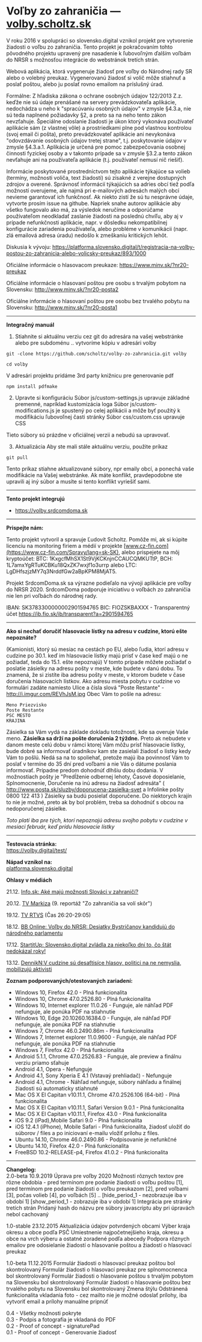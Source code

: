 Voľby zo zahraničia — [volby.scholtz.sk](https://volby.scholtz.sk/)
============================

V roku 2016 v spolupráci so slovensko.digital vznikol projekt pre vytvorenie žiadosti o voľbu zo zahraničia. Tento projekt je pokračovaním tohto pôvodného projektu upravený pre nasadenie k ľubovoľným ďalším voľbám do NRSR s možnosťou integrácie do webstránok tretích strán.

Webová aplikácia, ktorá vygeneruje žiadosť pre voľby do Národnej rady SR
alebo o volebný preukaz. Vygenerovanú žiadosť si volič môže stiahnuť a poslať poštou,
alebo ju poslať rovno emailom na príslušný úrad.


Formálne: Z hľadiska zákona o ochrane osobných údajov 122/2013 Z.z. keďže nie sú údaje prenášané na servery prevádzkovateľa aplikácie, nedochádza u neho k "spracúvaniu osobných údajov" v zmysle §4.3.a, nie sú teda naplnené požiadavky §2, a preto sa na neho tento zákon nevzťahuje. Špeciálne odoslanie žiadosti je úkon ktorý vykonáva používateľ aplikácie sám (z vlastnej vôle) a prostriedkami plne pod vlastnou kontrolou (svoj email či pošta), preto prevádzkovateľ aplikácie ani nevykonáva "odovzdávanie osobných údajov tretej strane", t.j. poskytovanie údajov v zmysle §4.3.a.1. Aplikácia je určená pre pomoc zabezpečovania osobnej činnosti fyzickej osoby a v takomto prípade sa v zmysle §3.2.a tento zákon nevťahuje ani na používateľa aplikácie (t.j. používateľ nemusí nič riešiť).

Informácie poskytované prostredníctvom tejto aplikácie týkajúce sa volieb (termíny, možnosti voliča, text žiadosti) sú zísakné z verejne dostupných zdrojov a overené. Správnosť informácií týkajúcich sa adries obcí tiež podľa možností overujeme, ale najmä pri e-mailových adresách malých obcí nevieme garantovať ich funkčnosť. Ak niekto zistí že sú tu nesprávne údaje, vytvorte prosím issue na githube. Napriek snahe autorov aplikácie aby všetko fungovalo ako má, za výsledok neručíme a odporúčame používateľom neodkladať zaslanie žiadosti na poslednú chvíľu, aby aj v prípade nefunkčnosti aplikácie, napr. v dôsledku nekompatibilnej konfigurácie zariadenia používateľa, alebo probléme v komunikácii (napr. zlá emailová adresa úradu) nedošlo k zmeškaniu kritických lehôt.

Diskusia k vývoju: https://platforma.slovensko.digital/t/registracia-na-volby-postou-zo-zahranicia-alebo-volicsky-preukaz/893/1000

Oficiálne informácie o hlasovacom preukaze: https://www.minv.sk/?nr20-preukaz 

Oficiálne informácie o hlasovaní poštou pre osobu s trvalým pobytom na Slovensku: http://www.minv.sk/?nr20-posta2

Oficiálne informácie o hlasovaní poštou pre osobu bez trvalého pobytu na Slovensku: http://www.minv.sk/?nr20-posta1

---
**Integračný manuál**

1. Stiahnite si aktuálnu verziu cez git do adresára na vašej webstránke alebo pre subdoménu .. vytvoríme kópiu v adresári volby
```
git -clone https://github.com/scholtz/volby-zo-zahranicia.git volby
```
```
cd volby
```
V adresári projektu pridáme 3rd party knižnicu pre generovanie pdf
```
npm install pdfmake
```

2. Upravte si konfiguráciu
Súbor js/custom-settings.js upravuje základné premenné, napríklad kustomizácia loga
Súbor js/custom-modifications.js je spustený po celej aplikácii a môže byť použitý k modifikáciu ľubovoľnej časti stránky
Súbor css/custom.css upravuje CSS

Tieto súbory sú prázdne v oficiálnej verzii a nebudú sa upravovať.

3. Aktualizácia
Aby ste mali stále aktuálnu verziu, použite príkaz 
```
git pull
```
Tento príkaz stiahne aktualizované súbory, npr emaily obcí, a ponechá vaše modifikácie na Vašej webstránke. Ak máte konflikt, pravdepodobne ste upravili aj iný súbor a musíte si tento konflikt vyriešiť sami.

---
**Tento projekt integrujú**

* https://volby.srdcomdoma.sk

---
**Prispejte nám:**

Tento projekt vytvoril a spravuje Ľudovít Scholtz. Pomôže mi, ak si kúpite licenciu na monitoring firiem a médií v projekte [www.cz-fin.com](https://www.cz-fin.com/Spravy/lang=sk-SK), alebo prispejete na môj kryptoúčet: BTC: 1KxgcfMhSX1St9VjKCKnjnCCAUCQMKUTtP, BCH: 1L7amxYgRTuKCBKu18QxZK7wxjf1o3urrp alebo LTC: LgDHfszjzMY7q3NrddfGw2aBpKPM8MjAT5.

Projekt SrdcomDoma.sk sa výrazne podieľalo na vývoji aplikácie pre voľby do NRSR 2020. SrdcomDoma podporuje iniciatívu o voľbách zo zahraničia nie len pri voľbách do národnej rady.

IBAN: SK3783300000002901594765 BIC: FIOZSKBAXXX - Transparentný účet https://ib.fio.sk/ib/transparent?a=2901594765

---
**Ako si nechať doručiť hlasovacie lístky na adresu v cudzine, ktorú ešte nepoznáte?**

(Kamionisti, ktorý sú mesiac na cestách po EU, alebo ľudia, ktorí adresu v cudzine po 30.1. keď im hlasovacie lístky majú prísť v čase keď majú o ne požiadať, teda do 15.1. ešte nepoznajú)
V tomto prípade môžete požiadať o poslatie zásielky na adresu pošty v meste, kde budete v danú dobu. To znamená, že si zistíte iba adresu pošty v meste, v ktorom budete v čase doručenia hlasovacích lístkov. Ako adresu miesta pobytu v cudzine vo formulári zadáte namiesto Ulice a čísla slová "Poste Restante" - http://i.imgur.com/REVhJsM.jpg Obec Vám to pošle na adresu:
```
Meno Priezvisko
Poste Restante
PSC MESTO
KRAJINA
```
Zásielka sa Vám vydá na základe dokladu totožnosti, kde sa overuje Vaše meno.
**Zásielka sa drží na pošte doručenia 2 týždne.** Preto ak nebudete v danom meste celú dobu v rámci ktorej Vám môžu prísť hlasovacie lístky, bude dobré sa informovať úradníkov kam ste zasielali žiadosť o lístky kedy Vám to pošlú. Nedá sa na to spoliehať, pretože majú iba povinnosť Vám to poslať v termíne do 35 dní pred voľbami a nie Vás o dátume poslania informovať. Prípadne predom dohodnúť dlhšiu dobu dodania. V možnostiach pošty je "Predĺženie odbernej lehoty, Časové doposielanie, Splnomocnenie, Doručenie na inú adresu na žiadosť adresáta" ( http://www.posta.sk/sluzby/doporucena-zasielka-svet a Infolinke pošty 0800 122 413 )
Zásielky sa budú posielať doporučene. Do niektorych krajín to nie je možné, preto ak by bol problém, treba sa dohodnúť s obcou na nedoporučenej zásielke.

*Toto platí iba pre tých, ktorí nepoznajú adresu svojho pobytu v cudzine v mesiaci február, keď prídu hlasovacie lístky*

---
**Testovacia stránka:**  
https://volby.digital/test/

**Nápad vznikol na:**  
[platforma.slovensko.digital](https://platforma.slovensko.digital/)

**Ohlasy v médiách**

21.12. [Info.sk: Aké majú možnosti Slováci v zahraničí?](http://www.info.sk/sprava/81039/volby-2016-ake-maju-moznosti-slovaci-v-zahranici/) 

20.12. [TV Markiza](http://videoarchiv.markiza.sk/video/televizne-noviny/televizne-noviny/39681_televizne-noviny) (9. reportáž "Zo zahraničia sa volí skôr") 

19.12. [TV RTVS](http://www.rtvs.sk/televizia/archiv/7600/82947) (Čas 26:20-29:05)

18.12. [BB Online: Voľby do NRSR: Desiatky Bystričanov kandidujú do národného parlamentu](http://bbonline.sk/volby-do-nrsr-desiatky-bystricanov-kandiduju-do-narodneho-parlamentu/)

17.12. [StartitUp: Slovensko.digital zvládla za niekoľko dní to, čo štát nedokázal roky!](http://www.startitup.sk/slovakia-digital-zvladla-za-niekolko-dni-to-co-stat-nedokazal-roky/)

13.12. [DennikN:V cudzine sú desaťtisíce hlasov, politici na ne nemyslia, mobilizujú aktivisti](https://dennikn.sk/319788/slovakov-zo-zahranicia-urnam-nemobilizuje-stat-aktivisti/)


**Zoznam podporovaných/otestovaných zariadení:**  

* Windows 10, Firefox 42.0 - Plná funkcionalita
* Windows 10, Chrome 47.0.2526.80 - Plná funkcionalita
* Windows 10, Internet explorer 11.0.26 - Funguje, ale náhľad PDF nefunguje, ale ponúka PDF na stiahnutie
* Windows 10, Edge 20.10260.16384.0 - Funguje, ale náhľad PDF nefunguje, ale ponúka PDF na stiahnutie
* Windows 7, Chrome 46.0.2490.86m - Plná funkcionalita
* Windows 7, Internet explorer 11.0.9600 - Funguje, ale náhľad PDF nefunguje, ale ponúka PDF na stiahnutie
* Windows 7, Firefox 42.0 - Plná funkcionalita
* Android 5.1.1, Chrome 47.0.2526.83 - Funguje, ale preview a finálnu verziu priamo sťahuje
* Android 4.1, Opera - Nefunguje
* Android 4.1, Sony Xperia E 4.1 (Vstavaý prehliadač) - Nefunguje
* Android 4.1, Chrome - Náhľad nefunguje, súbory náhľadu a finálnej žiadosti sú automaticky stiahnuté
* Mac OS X El Capitan v10.11.1, Chrome 47.0.2526.106 (64-bit) - Plná funkcionalita
* Mac OS X El Capitan v10.11.1, Safari Version 9.0.1 - Plná funkcionalita
* Mac OS X El Capitan v10.11.1, Firefox 43.0 - Plná funkcionalita
* iOS 9.2 (iPad),Mobile Safari 9.0 - Plná funkcionalita
* iOS 12.4.1 (iPhone), Mobile Safari - Plná funkcionalita, žiadosť uložiť do súborov / files a po iniciovaní e-mailu vložiť prílohu z files.
* Ubuntu 14.10, Chrome 46.0.2490.86 - Podpisovanie je nefunkčné
* Ubuntu 14.10, Firefox 42.0 - Plná funkcionalita
* FreeBSD 10.2-RELEASE-p4, Firefox 41.0.2 - Plná funkcionalita

---

**Changelog:**  
  2.0-beta 10.9.2019 
    Úprava pre voľby 2020
    Možnosti rôznych textov pre rôzne obdobia - pred termínom pre podanie žiadosti o voľbu poštou [1], pred termínom pre podanie žiadosti o voľbu preukazom [2], pred voľbami [3], počas volieb [4], po voľbách [5] .. [hide_period_1 - nezobrazuje iba v období 1] [show_period_1 - zobrazuje iba v období 1]
    Integrácia pre stránky tretích strán
    Pridaný hash do názvu pre súbory javascriptu aby pri úpravách nebol cachovaný
    
  1.0-stable 23.12.2015 
	Aktualizácia údajov potvrdených obcami
	Výber kraja okresu a obce podľa PSČ
	Umiestnenie najpočetnejšieho kraja, okresu a obce na vrch výberu a ostatné zoradené podľa abecedy
	Podpora rôznych emailov pre odosielanie žiadostí o hlasovanie poštou a žiadostí o hlasovací preukaz
		
  1.0-beta 11.12.2015 
	Formulár žiadosti o hlasovací preukaz poštou bol skontrolovaný
	Formulár žiadosti o hlasovací preukaz pre splnomocnenca bol skontrolovaný
	Formulár žiadosti o hlasovanie poštou s trvalým pobytom na Slovensku bol skontrolovaný
	Formulár žiadosti o hlasovanie poštou bez trvalého pobytu na Slovensku bol skontrolovaný
	Zmena štýlu
	Odstránená funkcionalita vkladania foto - cez mailto nie je možné odoslať prílohy, iba vytvoriť email a prílohy manuálne pripnúť
	
  0.4 - Všetky možnosti pokryte  
  0.3 - Podpis a fotografia je vkladaná do PDF  
  0.2 - Proof of concept - signaturePad  
  0.1 - Proof of concept - Generovanie žiadosť
